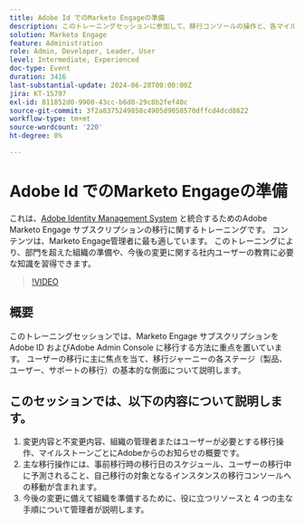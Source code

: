 ```yaml
---
title: Adobe Id でのMarketo Engageの準備
description: このトレーニングセッションに参加して、移行コンソールの操作と、各マイルストーンでの変化の理解に関するガイダンスと共に、ユーザーの移行、主要なアクション、管理者向けの重要なリソースに焦点を当て、Marketo Engage サブスクリプションのAdobe ID への移行の準備をしてください。
solution: Marketo Engage
feature: Administration
role: Admin, Developer, Leader, User
level: Intermediate, Experienced
doc-type: Event
duration: 3416
last-substantial-update: 2024-06-28T00:00:00Z
jira: KT-15797
exl-id: 811852d0-9900-43cc-b6d8-29c8b2fef40c
source-git-commit: 3f2a8375249858c4905d9058570dffcd4dcd8622
workflow-type: tm+mt
source-wordcount: '220'
ht-degree: 0%

---
```


# Adobe Id でのMarketo Engageの準備

これは、[Adobe Identity Management System](https://experienceleague.adobe.com/ja/docs/marketo/using/product-docs/administration/marketo-with-adobe-identity/adobe-identity-management-overview) と統合するためのAdobe Marketo Engage サブスクリプションの移行に関するトレーニングです。 コンテンツは、Marketo Engage管理者に最も適しています。 このトレーニングにより、部門を超えた組織の準備や、今後の変更に関する社内ユーザーの教育に必要な知識を習得できます。


>[!VIDEO](https://video.tv.adobe.com/v/3430920/?learn=on)

## 概要

このトレーニングセッションでは、Marketo Engage サブスクリプションをAdobe ID およびAdobe Admin Console に移行する方法に重点を置いています。 ユーザーの移行に主に焦点を当て、移行ジャーニーの各ステージ（製品、ユーザー、サポートの移行）の基本的な側面について説明します。

## このセッションでは、以下の内容について説明します。

1. 変更内容と不変更内容、組織の管理者またはユーザーが必要とする移行操作、マイルストーンごとにAdobeからのお知らせの概要です。
1. 主な移行操作には、事前移行時の移行日のスケジュール、ユーザーの移行中に予測されること、自己移行の対象となるインスタンスの移行コンソールへの移動が含まれます。
1. 今後の変更に備えて組織を準備するために、役に立つリソースと 4 つの主な手順について管理者が説明します。
